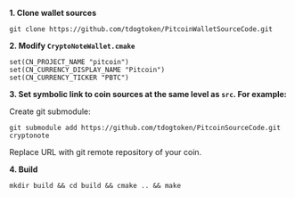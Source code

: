 **1. Clone wallet sources**

```
git clone https://github.com/tdogtoken/PitcoinWalletSourceCode.git
```

**2. Modify `CryptoNoteWallet.cmake`**
 
```
set(CN_PROJECT_NAME "pitcoin")
set(CN_CURRENCY_DISPLAY_NAME "Pitcoin")
set(CN_CURRENCY_TICKER "PBTC")
```

**3. Set symbolic link to coin sources at the same level as `src`. For example:**

Create git submodule:

```
git submodule add https://github.com/tdogtoken/PitcoinSourceCode.git cryptonote
```

Replace URL with git remote repository of your coin.

**4. Build**

```
mkdir build && cd build && cmake .. && make
```
